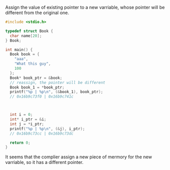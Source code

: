 Assign the value of existing pointer to a new varriable, whose pointer will be different from the original one.
```c
#include <stdio.h>

typedef struct Book {
  char name[20];
} Book;

int main() {
  Book book = {
    "aaa",
    "What this guy",
    100
  };
  Book* book_ptr = &book;
  // reassign, the pointer will be different
  Book book_1 = *book_ptr;
  printf("%p | %p\n", (&book_1), book_ptr);
  // 0x16b9c73f0 | 0x16b9c741c



  int i = 0;
  int* i_ptr = &i;
  int j = *i_ptr;
  printf("%p | %p\n", (&j), i_ptr);
  // 0x16b9c73cc | 0x16b9c73dc

  return 0;
}
```
It seems that the complier assign a new piece of mermory for the new varriable, so it has a different pointer.
